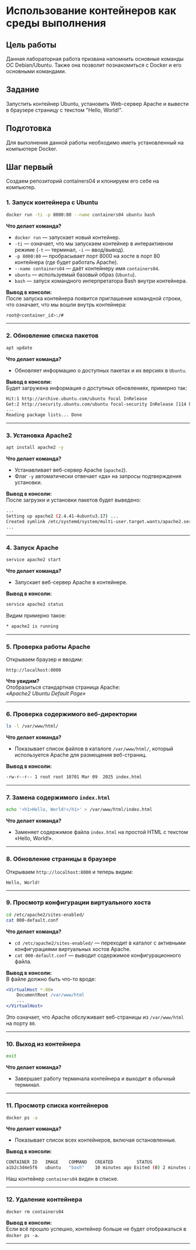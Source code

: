 # Использование контейнеров как среды выполнения
## Цель работы
Данная лабораторная работа призвана напомнить основные команды ОС Debian/Ubuntu. Также она позволит познакомиться с Docker и его основными командами.

## Задание
Запустить контейнер Ubuntu, установить Web-сервер Apache и вывести в браузере страницу с текстом "Hello, World!".

## Подготовка
Для выполнения данной работы необходимо иметь установленный на компьютере Docker.

## Шаг первый
Создаем репозиторий containers04 и клонируем его себе на компьютер.
  

### **1. Запуск контейнера с Ubuntu**
```bash
docker run -ti -p 8000:80 --name containers04 ubuntu bash
```
**Что делает команда?**  
- `docker run` — запускает новый контейнер.  
- `-ti` — означает, что мы запускаем контейнер в интерактивном режиме (`-t` — терминал, `-i` — ввод/вывод).  
- `-p 8000:80` — пробрасывает порт 8000 на хосте в порт 80 контейнера (где будет работать Apache).  
- `--name containers04` — даёт контейнеру имя `containers04`.  
- `ubuntu` — используемый базовый образ (`Ubuntu`).  
- `bash` — запуск командного интерпретатора Bash внутри контейнера.  

**Вывод в консоли:**  
После запуска контейнера появится приглашение командной строки, что означает, что мы вошли внутрь контейнера:
```bash
root@<container_id>:/#
```

---

### **2. Обновление списка пакетов**
```bash
apt update
```
**Что делает команда?**  
- Обновляет информацию о доступных пакетах и их версиях в `Ubuntu`.  

**Вывод в консоли:**  
Будет загружена информация о доступных обновлениях, примерно так:
```bash
Hit:1 http://archive.ubuntu.com/ubuntu focal InRelease
Get:2 http://security.ubuntu.com/ubuntu focal-security InRelease [114 kB]
...
Reading package lists... Done
```

---

### **3. Установка Apache2**
```bash
apt install apache2 -y
```
**Что делает команда?**  
- Устанавливает веб-сервер Apache (`apache2`).  
- Флаг `-y` автоматически отвечает «да» на запросы подтверждения установки.  

**Вывод в консоли:**  
После загрузки и установки пакетов будет выведено:
```bash
...
Setting up apache2 (2.4.41-4ubuntu3.17) ...
Created symlink /etc/systemd/system/multi-user.target.wants/apache2.service → /lib/systemd/system/apache2.service.
...
```

---

### **4. Запуск Apache**
```bash
service apache2 start
```
**Что делает команда?**  
- Запускает веб-сервер Apache в контейнере.  

**Вывод в консоли:**  
```bash
service apache2 status
```
Видим примерно такое:
```bash
* apache2 is running
```

---

### **5. Проверка работы Apache**
Открываем браузер и вводим:
```
http://localhost:8000
```
**Что увидим?**  
Отобразиться стандартная страница Apache:  
*«Apache2 Ubuntu Default Page»*

---

### **6. Проверка содержимого веб-директории**
```bash
ls -l /var/www/html/
```
**Что делает команда?**  
- Показывает список файлов в каталоге `/var/www/html/`, который используется Apache для размещения веб-страниц.  

**Вывод в консоли:**  
```bash
-rw-r--r-- 1 root root 10701 Mar 09  2025 index.html
```

---

### **7. Замена содержимого `index.html`**
```bash
echo '<h1>Hello, World!</h1>' > /var/www/html/index.html
```
**Что делает команда?**  
- Заменяет содержимое файла `index.html` на простой HTML с текстом «Hello, World!».  

---

### **8. Обновление страницы в браузере**
Открываем `http://localhost:8000` и теперь видим:  
```
Hello, World!
```

---

### **9. Просмотр конфигурации виртуального хоста**
```bash
cd /etc/apache2/sites-enabled/
cat 000-default.conf
```
**Что делает команда?**  
- `cd /etc/apache2/sites-enabled/` — переходит в каталог с активными конфигурациями виртуальных хостов Apache.  
- `cat 000-default.conf` — выводит содержимое конфигурационного файла.  

**Вывод в консоли:**  
В файле должно быть что-то вроде:
```apache
<VirtualHost *:80>
    DocumentRoot /var/www/html
    ...
</VirtualHost>
```
Это означает, что Apache обслуживает веб-страницы из `/var/www/html` на порту `80`.

---

### **10. Выход из контейнера**
```bash
exit
```
**Что делает команда?**  
- Завершает работу терминала контейнера и выходит в обычный терминал.

---

### **11. Просмотр списка контейнеров**
```bash
docker ps -a
```
**Что делает команда?**  
- Показывает список всех контейнеров, включая остановленные.  

**Вывод в консоли:**  
```bash
CONTAINER ID   IMAGE    COMMAND   CREATED         STATUS                      NAMES
a1b2c3d4e5f6   ubuntu   "bash"    10 minutes ago Exited (0) 2 minutes ago    containers04
```
Наш контейнер `containers04` виден в списке.

---

### **12. Удаление контейнера**
```bash
docker rm containers04
```

**Вывод в консоли:**  
Если всё прошло успешно, контейнер больше не будет отображаться в `docker ps -a`.

---
